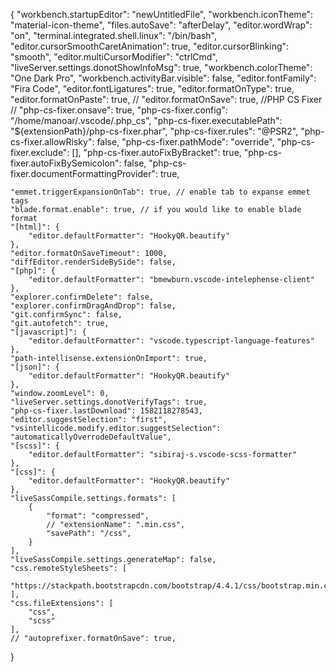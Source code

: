 {
    "workbench.startupEditor": "newUntitledFile",
    "workbench.iconTheme": "material-icon-theme",
    "files.autoSave": "afterDelay",
    "editor.wordWrap": "on",
    "terminal.integrated.shell.linux": "/bin/bash",
    "editor.cursorSmoothCaretAnimation": true,
    "editor.cursorBlinking": "smooth",
    "editor.multiCursorModifier": "ctrlCmd",
    "liveServer.settings.donotShowInfoMsg": true,
    "workbench.colorTheme": "One Dark Pro",
    "workbench.activityBar.visible": false,
    "editor.fontFamily": "Fira Code",
    "editor.fontLigatures": true,
    "editor.formatOnType": true,
    "editor.formatOnPaste": true,
    // "editor.formatOnSave": true,
    //PHP CS Fixer
    // "php-cs-fixer.onsave": true,
    "php-cs-fixer.config": "/home/manoar/.vscode/.php_cs",
    "php-cs-fixer.executablePath": "${extensionPath}/php-cs-fixer.phar",
    "php-cs-fixer.rules": "@PSR2",
    "php-cs-fixer.allowRisky": false,
    "php-cs-fixer.pathMode": "override",
    "php-cs-fixer.exclude": [],
    "php-cs-fixer.autoFixByBracket": true,
    "php-cs-fixer.autoFixBySemicolon": false,
    "php-cs-fixer.documentFormattingProvider": true,


    "emmet.triggerExpansionOnTab": true, // enable tab to expanse emmet tags
    "blade.format.enable": true, // if you would like to enable blade format
    "[html]": {
        "editor.defaultFormatter": "HookyQR.beautify"
    },
    "editor.formatOnSaveTimeout": 1000,
    "diffEditor.renderSideBySide": false,
    "[php]": {
        "editor.defaultFormatter": "bmewburn.vscode-intelephense-client"
    },
    "explorer.confirmDelete": false,
    "explorer.confirmDragAndDrop": false,
    "git.confirmSync": false,
    "git.autofetch": true,
    "[javascript]": {
        "editor.defaultFormatter": "vscode.typescript-language-features"
    },
    "path-intellisense.extensionOnImport": true,
    "[json]": {
        "editor.defaultFormatter": "HookyQR.beautify"
    },
    "window.zoomLevel": 0,
    "liveServer.settings.donotVerifyTags": true,
    "php-cs-fixer.lastDownload": 1582118278543,
    "editor.suggestSelection": "first",
    "vsintellicode.modify.editor.suggestSelection": "automaticallyOverrodeDefaultValue",
    "[scss]": {
        "editor.defaultFormatter": "sibiraj-s.vscode-scss-formatter"
    },
    "[css]": {
        "editor.defaultFormatter": "HookyQR.beautify"
    },
    "liveSassCompile.settings.formats": [
        {
            "format": "compressed",
            // "extensionName": ".min.css",
            "savePath": "/css",
        }
    ],
    "liveSassCompile.settings.generateMap": false,
    "css.remoteStyleSheets": [
        "https://stackpath.bootstrapcdn.com/bootstrap/4.4.1/css/bootstrap.min.css",
    ],
    "css.fileExtensions": [
        "css",
        "scss"
    ],
    // "autoprefixer.formatOnSave": true,

}
